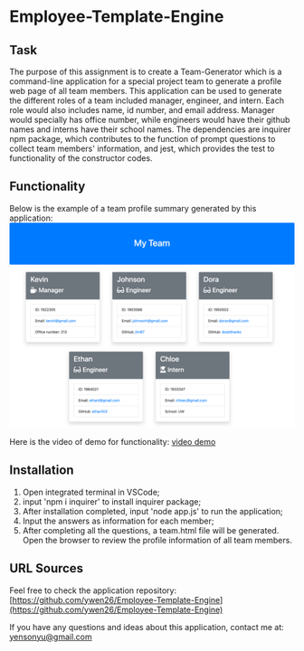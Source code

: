 # Employee-Template-Engine

## Task

The purpose of this assignment is to create a Team-Generator which is a command-line application for a special project team to generate a profile web page of all team members. This application can be used to generate the different roles of a team included manager, engineer, and intern. Each role would also includes name, id number, and email address. Manager would specially has office number, while engineers would have their github names and interns have their school names. The dependencies are inquirer npm package, which contributes to the function of prompt questions to collect team members' information, and jest, which provides the test to functionality of the constructor codes.

## Functionality

Below is the example of a team profile summary generated by this application:
![Demo](./assets/sc-9.png)

Here is the video of demo for functionality: [video demo](https://drive.google.com/file/d/1BWaoJs8wyCxoENUFjspb4m-SXSQU_lZ-/view?usp=sharing)

## Installation

1. Open integrated terminal in VSCode;
2. input 'npm i inquirer' to install inquirer package;
3. After installation completed, input 'node app.js' to run the application;
4. Input the answers as information for each member;
5. After completing all the questions, a team.html file will be generated. Open the browser to review the profile information of all team members.

## URL Sources

Feel free to check the application repository: [https://github.com/ywen26/Employee-Template-Engine](https://github.com/ywen26/Employee-Template-Engine)

If you have any questions and ideas about this application, contact me at: <yensonyu@gmail.com>